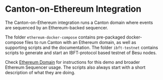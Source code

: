 # Canton-on-Ethereum Integration

The Canton-on-Ethereum integration runs a Canton domain where events are sequenced by an Ethereum-backed sequencer. 

The folder `ethereum-docker-compose` contains pre-packaged docker-compose files to run Canton with an Ethereum domain, 
as well as supporting scripts and the documentation. 
The folder `ibft-testnet` contains scripts to generate and start an IBFT-protocol based testnet of Besu nodes.  

Check [Ethereum Domain](https://www.canton.io/docs/stable/user-manual/usermanual/domains/ethereum.html) for instructions for this demo and 
broader Ethereum Sequencer usage. The scripts also always start with a short description of what they are doing.
